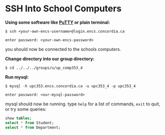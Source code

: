 # SSH Into School Computers
**Using some software like [PuTTY](https://www.chiark.greenend.org.uk/~sgtatham/putty/latest.html) or plain terminal:**

`$ ssh <your-own-encs-username>@login.encs.concordia.ca`

`enter password: <your-own-encs-password>`

you should now be connected to the schools computers.

**Change directory into our group directory:**

`$ cd ../../../groups/u/up_comp353_4`

**Run mysql:**

`$ mysql -h upc353.encs.concordia.ca -u upc353_4 -p upc353_4`

`enter password: <our-mysql-password>`

mysql should now be running. type `help` for a list of commands, `exit` to quit, or try some queries:

```sql
show tables;
select * from Student;
select * from Department;
```
